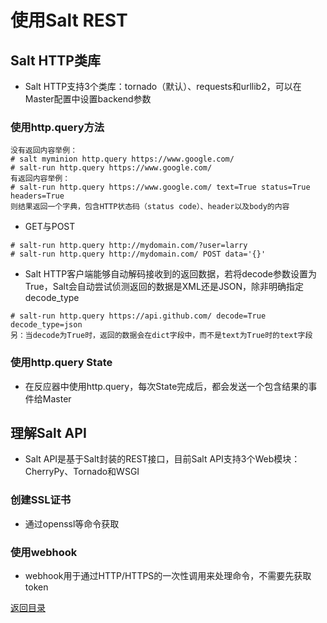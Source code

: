 # 使用Salt REST

## Salt HTTP类库
* Salt HTTP支持3个类库：tornado（默认）、requests和urllib2，可以在Master配置中设置backend参数

### 使用http.query方法
```
没有返回内容举例：
# salt myminion http.query https://www.google.com/
# salt-run http.query https://www.google.com/
有返回内容举例：
# salt-run http.query https://www.google.com/ text=True status=True headers=True
则结果返回一个字典，包含HTTP状态码（status code）、header以及body的内容
```
* GET与POST
```
# salt-run http.query http://mydomain.com/?user=larry
# salt-run http.query http://mydomain.com/ POST data='{}'
```
* Salt HTTP客户端能够自动解码接收到的返回数据，若将decode参数设置为True，Salt会自动尝试侦测返回的数据是XML还是JSON，除非明确指定decode_type
```
# salt-run http.query https://api.github.com/ decode=True decode_type=json
另：当decode为True时，返回的数据会在dict字段中，而不是text为True时的text字段
```

### 使用http.query State
* 在反应器中使用http.query，每次State完成后，都会发送一个包含结果的事件给Master

## 理解Salt API
* Salt API是基于Salt封装的REST接口，目前Salt API支持3个Web模块：CherryPy、Tornado和WSGI

### 创建SSL证书
* 通过openssl等命令获取

### 使用webhook
* webhook用于通过HTTP/HTTPS的一次性调用来处理命令，不需要先获取token


[返回目录](../CONTENTS.md)